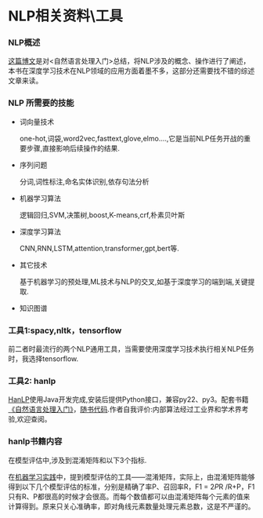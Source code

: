 # NLP相关资料\工具

### NLP概述

[这篇博文](https://github.com/hanxinle/nlp/blob/master/nlp_start.md)是对<自然语言处理入门>总结，将NLP涉及的概念、操作进行了阐述，本书在深度学习技术在NLP领域的应用方面着墨不多，这部分还需要找不错的综述文章来读。

### NLP 所需要的技能

* 词向量技术
   
   one-hot,词袋,word2vec,fasttext,glove,elmo....,它是当前NLP任务开战的重要步骤,直接影响后续操作的结果.

* 序列问题

    分词,词性标注,命名实体识别,依存句法分析
    
* 机器学习算法

    逻辑回归,SVM,决策树,boost,K-means,crf,朴素贝叶斯
    
* 深度学习算法

    CNN,RNN,LSTM,attention,transformer,gpt,bert等.
    
* 其它技术

    基于机器学习的预处理,ML技术与NLP的交叉,如基于深度学习的端到端,关键提取.
    
* 知识图谱



### 工具1:spacy,nltk，tensorflow
   
   前二者时最流行的两个NLP通用工具，当需要使用深度学习技术执行相关NLP任务时，我选择tensorflow.
   
### 工具2: hanlp

[HanLP](https://github.com/hankcs/HanLP)使用Java开发完成,安装后提供Python接口，兼容py22、py3。配套书籍[《自然语言处理入门》](http://nlp.hankcs.com/book.php)，[随书代码](https://github.com/hankcs/pyhanlp/tree/master/tests/book).作者自我评价:内部算法经过工业界和学术界考验,欢迎查阅。

### hanlp书籍内容
  
在模型评估中,涉及到混淆矩阵和以下3个指标.
 
在[机器学习实践](https://github.com/hanxinle/practical_machine_learning)中，提到模型评估的工具——混淆矩阵，实际上，由混淆矩阵能够得到以下几个模型评估的标准，分别是精确了率P、召回率R，F1 = 2*P*R /R+P，F1只有R、P都很高的时候才会很高。而每个数值都可以由混淆矩阵每个元素的值来计算得到。原来只关心准确率，即对角线元素数量处理元素总数，这是不严谨的。
  
